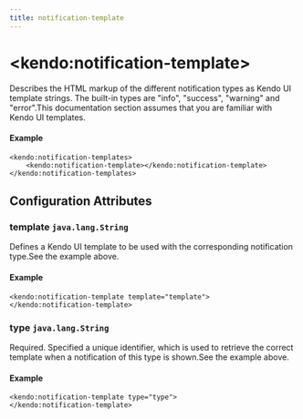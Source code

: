 ```yaml
---
title: notification-template
---
```


# \<kendo:notification-template\>

Describes the HTML markup of the different notification types as Kendo UI template strings. The built-in types are "info", "success", "warning" and "error".This documentation section assumes that you are familiar with Kendo UI templates.

#### Example
    <kendo:notification-templates>
        <kendo:notification-template></kendo:notification-template>
    </kendo:notification-templates>

## Configuration Attributes

### template `java.lang.String`

Defines a Kendo UI template to be used with the corresponding notification type.See the example above.

#### Example
    <kendo:notification-template template="template">
    </kendo:notification-template>

### type `java.lang.String`

Required. Specified a unique identifier, which is used to retrieve the correct template when a notification of this type is shown.See the example above.

#### Example
    <kendo:notification-template type="type">
    </kendo:notification-template>

